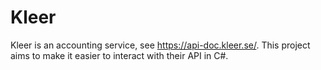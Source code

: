 # Kleer
Kleer is an accounting service, see https://api-doc.kleer.se/. This project aims to make it easier to interact with their API in C#.
